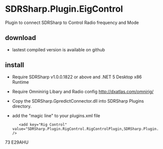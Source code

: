 # SDRSharp.Plugin.EigControl
Plugin to connect SDRSharp to Control Radio frequency and Mode
## download
* lastest compiled version is available on github 
## install
* Require SDRSharp v1.0.0.1822 or above and .NET 5 Desktop x86 Runtime
* Require Omninirig Libary and Radio config http://dxatlas.com/omnirig/
* Copy the SDRSharp.GpredictConnector.dll into SDRSharp Plugins directory.
* add the "magic line" to your plugins.xml file

         <add key="Rig Control" value="SDRSharp.Plugin.RigControl.RigControlPlugin,SDRSharp.Plugin.RigControl" />

73 E29AHU
